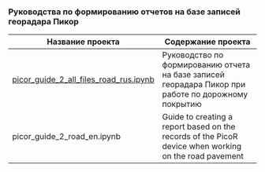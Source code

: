 ### Руководства по формированию отчетов на базе записей георадара Пикор

Название проекта      | Содержание проекта
--------------------|----------------------
[picor_guide_2_all_files_road_rus.ipynb](https://nbviewer.jupyter.org/github/andreyzer/PicoR-GPR-report-preparation/blob/master/picor_guide_2_all_files_road_rus.ipynb)  | Руководство по формированию отчета на базе записей георадара Пикор при работе по дорожному покрытию
picor_guide_2_road_en.ipynb            | Guide to creating a report based on the records of the PicoR device when working on the road pavement
